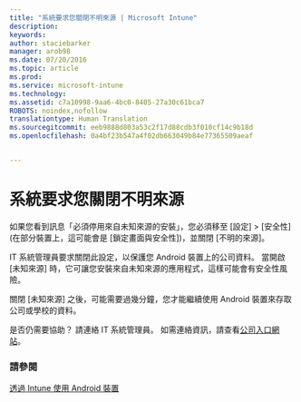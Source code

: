 ```yaml
---
title: "系統要求您關閉不明來源 | Microsoft Intune"
description: 
keywords: 
author: staciebarker
manager: arob98
ms.date: 07/20/2016
ms.topic: article
ms.prod: 
ms.service: microsoft-intune
ms.technology: 
ms.assetid: c7a10998-9aa6-4bc0-8405-27a30c61bca7
ROBOTS: noindex,nofollow
translationtype: Human Translation
ms.sourcegitcommit: eeb9888d803a53c2f17d88cdb3f010cf14c9b18d
ms.openlocfilehash: 0a4bf23b547a4f02db663049b84e77365509aeaf


---
```


# 系統要求您關閉不明來源

如果您看到訊息「必須停用來自未知來源的安裝」，您必須移至 [設定]  >  [安全性] (在部分裝置上，這可能會是 [鎖定畫面與安全性])，並關閉 [不明的來源]。 

IT 系統管理員要求關閉此設定，以保護您 Android 裝置上的公司資料。 當開啟 [未知來源] 時，它可讓您安裝來自未知來源的應用程式，這樣可能會有安全性風險。

關閉 [未知來源] 之後，可能需要過幾分鐘，您才能繼續使用 Android 裝置來存取公司或學校的資料。

是否仍需要協助？ 請連絡 IT 系統管理員。 如需連絡資訊，請查看[公司入口網站](http://portal.manage.microsoft.com)。

### 請參閱
[透過 Intune 使用 Android 裝置](using-your-android-device-with-intune.md)



<!--HONumber=Jul16_HO3-->


